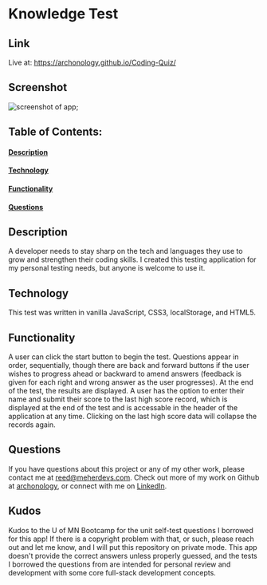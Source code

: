 # Knowledge Test

## Link

Live at: https://archonology.github.io/Coding-Quiz/

## Screenshot

![screenshot of app](./Assets/images/Screen%20Shot%202022-08-23%20at%202.45.51%20PM.png);

## Table of Contents:

#### [Description](#description)

#### [Technology](#technology)

#### [Functionality](#functionality)

#### [Questions](#questions)

## Description

A developer needs to stay sharp on the tech and languages they use to grow and strengthen their coding skills. I created this testing application for my personal testing needs, but anyone is welcome to use it.

## Technology

This test was written in vanilla JavaScript, CSS3, localStorage, and HTML5.

## Functionality

A user can click the start button to begin the test. Questions appear in order, sequentially, though there are back and forward buttons if the user wishes to progress ahead or backward to amend answers (feedback is given for each right and wrong answer as the user progresses). At the end of the test, the results are displayed. A user has the option to enter their name and submit their score to the last high score record, which is displayed at the end of the test and is accessable in the header of the application at any time. Clicking on the last high score data will collapse the records again.

## Questions

If you have questions about this project or any of my other work, please contact me at reed@meherdevs.com. Check out more of my work on Github at [archonology](https://github.com/archonology), or connect with me on [LinkedIn](https://www.linkedin.com/in/reed-meher).

## Kudos

Kudos to the U of MN Bootcamp for the unit self-test questions I borrowed for this app! If there is a copyright problem with that, or such, please reach out and let me know, and I will put this repository on private mode. This app doesn't provide the correct answers unless properly guessed, and the tests I borrowed the questions from are intended for personal review and development with some core full-stack development concepts.
